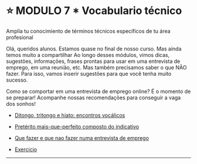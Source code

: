 # :star: MODULO 7 *   Vocabulario técnico

Amplía tu conocimiento de términos técnicos específicos de tu área profesional

Olá, queridos alunos. Estamos quase no final de nosso curso. Mas ainda temos muito a
compartilhar
Ao longo desses módulos, vimos dicas, sugestões, informações, frases prontas para usar em
uma entrevista de emprego, em uma reunião, etc.
Mas também precisamos saber o que NÃO fazer.
Para isso, vamos inserir sugestões para que você tenha muito sucesso.

Como se comportar em uma entrevista de emprego online?
É o momento de se preparar! Acompanhe nossas recomendações para conseguir a vaga dos
sonhos!


- [Ditongo, tritongo e hiato: encontros vocálicos](https://github.com/eugenia1984/trabajaParaBrasil/blob/main/modulo7/ditongo_tritongo_hiato.md)

- [Pretérito mais-que-perfeito composto do indicativo](https://github.com/eugenia1984/trabajaParaBrasil/blob/main/modulo7/preterito_mais_que_perfeito_composto_do_indicativo.md)

- [Que fazer e que nao fazer numa entrevista de emprego](https://github.com/eugenia1984/trabajaParaBrasil/blob/main/modulo7/tips.md)
  
- [Exercicio](https://github.com/eugenia1984/trabajaParaBrasil/blob/main/modulo7/exercicio.md)

---  
